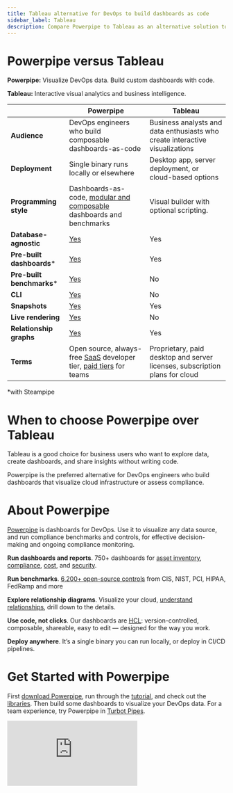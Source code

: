 ```yaml
---
title: Tableau alternative for DevOps to build dashboards as code
sidebar_label: Tableau
description: Compare Powerpipe to Tableau as an alternative solution to visualize cloud configurations, assess security posture, and build custom dashboards with code.
---
```


# Powerpipe versus Tableau


**Powerpipe:** Visualize DevOps data. Build custom dashboards with code.


**Tableau:** Interactive visual analytics and business intelligence.



 | | **Powerpipe** | **Tableau** | 
| --- | --- | --- |
| **Audience** | DevOps engineers who build composable dashboards-as-code | Business analysts and data enthusiasts who create interactive visualizations |
| **Deployment** | Single binary runs locally or elsewhere | Desktop app, server deployment, or cloud-based options |
| **Programming style** | Dashboards-as-code, <a href="https://steampipe.io/blog/remixing-dashboards" target="_blank">modular and composable</a> dashboards and benchmarks | Visual builder with optional scripting. |
| **Database-agnostic** | <a href="https://powerpipe.io/docs/run#selecting-a-database" target="_blank">Yes</a> | Yes |
| **Pre-built dashboards*** | <a href="https://hub.powerpipe.io" target="_blank">Yes</a> | Yes |
| **Pre-built benchmarks*** | <a href="https://hub.powerpipe.io" target="_blank">Yes</a> | No |
| **CLI** | <a href="https://powerpipe.io/docs/reference/cli" target="_blank">Yes</a> | No |
| **Snapshots** | <a href="https://powerpipe.io/docs/run/snapshots/interactive-snapshots" target="_blank">Yes</a> | Yes |
| **Live rendering** | <a href="https://steampipe.io/blog/dashboards-as-code#dashboards-as-code" target="_blank">Yes</a> | No |
| **Relationship graphs** | <a href="https://powerpipe.io/docs/powerpipe-hcl/graph#graph" target="_blank">Yes</a> | Yes |
| **Terms** | Open source, always-free <a href="http://pipes.turbot.com" target="_blank">SaaS</a> developer tier, <a href="https://turbot.com/pipes/pricing" target="_blank">paid tiers</a> for teams | Proprietary, paid desktop and server licenses, subscription plans for cloud |

*with Steampipe

# When to choose Powerpipe over Tableau

Tableau is a good choice for business users who want to explore data, create dashboards, and share insights without writing code.

  
Powerpipe is the preferred alternative for DevOps engineers who build dashboards that visualize cloud infrastructure or assess compliance.

# About Powerpipe

<a href="https://powerpipe.io/" target="_blank">Powerpipe</a> is dashboards for DevOps. Use it to visualize any data source, and run compliance benchmarks and controls, for effective decision-making and ongoing compliance monitoring.

**Run dashboards and reports**. 750+ dashboards for <a href="https://hub.powerpipe.io/?objectives=dashboard" target="_blank">asset inventory</a>, <a href="https://hub.powerpipe.io/?objectives=compliance" target="_blank">compliance</a>, <a href="https://hub.powerpipe.io/?objectives=cost" target="_blank">cost</a>, and <a href="https://hub.powerpipe.io/?objectives=security" target="_blank">security</a>. 

 

**Run benchmarks**. <a href="https://hub.powerpipe.io" target="_blank">6,200+ open-source controls</a> from CIS, NIST, PCI, HIPAA, FedRamp and more

**Explore relationship diagrams**. Visualize your cloud, <a href="https://powerpipe.io/docs#visualize-cloud-infrastructure" target="_blank">understand relationships</a>, drill down to the details.

**Use code, not clicks**. Our dashboards are <a href="https://powerpipe.io/docs/build" target="_blank">HCL</a>: version-controlled, composable, shareable, easy to edit — designed for the way you work.

**Deploy anywhere**. It’s a single binary you can run locally, or deploy in CI/CD pipelines.

# Get Started with Powerpipe

First <a href="https://powerpipe.io/downloads" target="_blank">download Powerpipe</a>, run through the <a href="https://powerpipe.io/docs/build" target="_blank">tutorial</a>, and check out the <a href="https://hub.powerpipe.io" target="_blank">libraries</a>. Then build some dashboards to visualize your DevOps data. For a team experience, try Powerpipe in <a href="https://turbot.com/pipes" target="_blank">Turbot Pipes</a>.


<div className="flex justify-center">
<iframe
    class="youtube-video"
    src="https://www.youtube-nocookie.com/embed/-h6RSpvR0FE"
    frameBorder="0"
    allow="accelerometer; autoplay; clipboard-write; encrypted-media; gyroscope; picture-in-picture; web-share"
    allowFullScreen
    title="Human interaction with Flowpipe"
>
</iframe>
</div>
